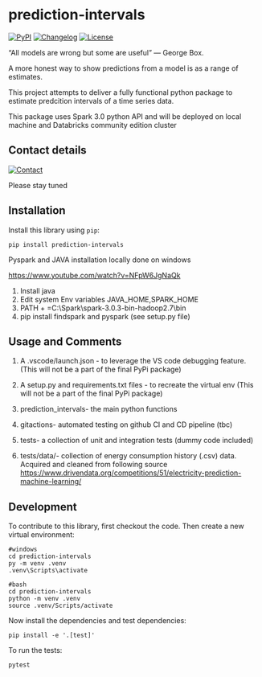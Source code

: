 # prediction-intervals

[![PyPI](https://img.shields.io/pypi/v/prediction-intervals.svg)](https://pypi.org/project/prediction-intervals/)
[![Changelog](https://img.shields.io/github/v/release/Harish-Nedunuri/prediction-intervals?include_prereleases&label=changelog)](https://github.com/Harish-Nedunuri/prediction-intervals/releases)
[![License](https://img.shields.io/badge/license-Apache%202.0-blue.svg)](https://github.com/Harish-Nedunuri/prediction-intervals/blob/main/LICENSE)

“All models are wrong but some are useful” — George Box.

A more honest way to show predictions from a model is as a range of estimates.

This project attempts to deliver a fully functional python package to estimate predcition intervals of a time series data.

This package uses Spark 3.0 python API and will be deployed on local machine and Databricks community edition cluster

## Contact details
[![Contact](https://user-images.githubusercontent.com/97321212/167557927-8770a357-adde-41d3-a0ee-5b59c34b157e.png)](https://www.linkedin.com/in/harish-nedunuri/)

Please stay tuned

## Installation

Install this library using `pip`:

    pip install prediction-intervals

Pyspark and JAVA installation locally done on windows

https://www.youtube.com/watch?v=NFpW6JgNaQk

1. Install java 
2. Edit system Env variables JAVA_HOME,SPARK_HOME
3. PATH + =C:\Spark\spark-3.0.3-bin-hadoop2.7\bin
4. pip install findspark and pyspark (see setup.py file)

## Usage and Comments

1. A .vscode/launch.json - to leverage the VS code debugging feature.(This will not be a part of the final PyPi package)

2. A setup.py and requirements.txt files - to recreate the virtual env (This will not be a part of the final PyPi package)

3. prediction_intervals- the main python functions 

4. gitactions- automated testing on github CI and CD pipeline (tbc)

5. tests- a collection of unit and integration tests (dummy code included)

6. tests/data/- collection of energy consumption history (.csv) data. Acquired and cleaned from following source
https://www.drivendata.org/competitions/51/electricity-prediction-machine-learning/


## Development

To contribute to this library, first checkout the code. Then create a new virtual environment:

    #windows
    cd prediction-intervals
    py -m venv .venv
    .venv\Scripts\activate
    
    #bash
    cd prediction-intervals
    python -m venv .venv
    source .venv/Scripts/activate
    

Now install the dependencies and test dependencies:

    pip install -e '.[test]'

To run the tests:

    pytest
